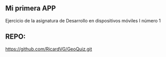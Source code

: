 ## Mi primera APP

Ejercicio de la asignatura de Desarrollo en dispositivos móviles I número 1

## REPO:

https://github.com/RicardVG/GeoQuiz.git
